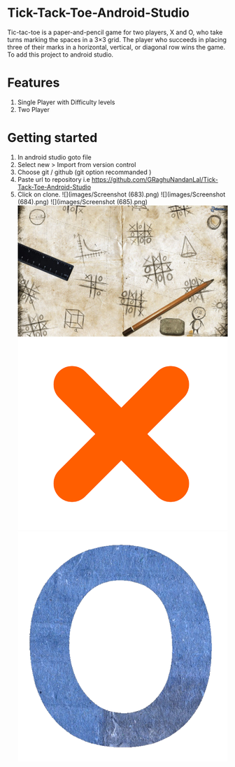 # Tick-Tack-Toe-Android-Studio

Tic-tac-toe is a paper-and-pencil game for two players, X and O, who take turns marking the spaces in a 3×3 grid. The player who succeeds in placing three of their marks in a horizontal, vertical, or diagonal row wins the game. To add this project to android studio.

# Features
1) Single Player with Difficulty levels
2) Two Player
# Getting started
1) In android studio goto file
2) Select new > Import from version control
3) Choose git / github (git option recommanded )
4) Paste url to repository i.e https://github.com/GRaghuNandanLal/Tick-Tack-Toe-Android-Studio
5) Click on clone.
![](images/Screenshot (683).png)
![](images/Screenshot (684).png)
![](images/Screenshot (685).png)
![](images/splash_image.jpg)
![](images/x.png)
![](images/oo.png)

